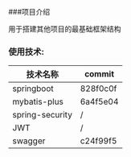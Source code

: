 ###项目介绍

用于搭建其他项目的最基础框架结构

### 使用技术:
| 技术名称 | commit |
| ---- | ---- |
|springboot | 828f0c0f |
|mybatis-plus |6a4f5e04|
|spring-security | /|
|JWT | / |
|swagger | c24f99f5|


